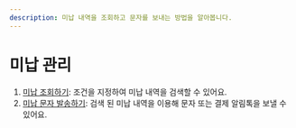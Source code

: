 ```yaml
---
description: 미납 내역을 조회하고 문자를 보내는 방법을 알아봅니다.
---
```


# 미납 관리



1. [미납 조회하기](searching.md): 조건을 지정하여 미납 내역을 검색할 수 있어요.
2. [미납 문자 발송하기](message.md): 검색 된 미납 내역을 이용해 문자 또는 결제 알림톡을 보낼 수 있어요.
